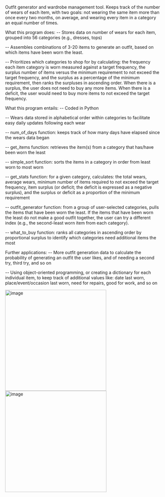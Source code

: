 Outfit generator and wardrobe management tool. Keeps track of the number of wears of each item, with two goals: not wearing the same item more than once every two months, on average, and wearing every item in a category an equal number of times. 

What this program does:
-- Stores data on number of wears for each item, grouped into 56 categories (e.g., dresses, tops)

-- Assembles combinations of 3-20 items to generate an outfit, based on which items have been worn the least. 

-- Prioritizes which categories to shop for by calculating: the frequency each item category is worn measured against a target frequency, the surplus number of items versus the minimum requirement to not exceed the target frequency, and the surplus as a percentage of the minimum requirement, then ranks the surpluses in ascending order. When there is a surplus, the user does not need to buy any more items. When there is a deficit, the user would need to buy more items to not exceed the target frequency. 

What this program entails:
-- Coded in Python

-- Wears data stored in alphabetical order within categories to facilitate easy daily updates following each wear

-- num_of_days function: keeps track of how many days have elapsed since the wears data began

-- get_items function: retrieves the item(s) from a category that has/have been worn the least

-- simple_sort function: sorts the items in a category in order from least worn to most worn

-- get_stats function: for a given category, calculates: the total wears, average wears, minimum number of items required to not exceed the target frequency, item surplus (or deficit; the deficit is expressed as a negative surplus), and the surplus or deficit as a proportion of the minimum requirement

-- outfit_generator function: from a group of user-selected categories, pulls the items that have been worn the least. If the items that have been worn the least do not make a good outfit together, the user can try a different index (e.g., the second-least worn item from each category).

-- what_to_buy function: ranks all categories in ascending order by proportional surplus to identify which categories need additional items the most

Further applications:
-- More outfit generation data to calculate the probability of generating an outfit the user likes, and of needing a second try, third try, and so on

-- Using object-oriented programming, or creating a dictionary for each individual item, to keep track of additional values like: date last worn, place/event/occasion last worn, need for repairs, good for work, and so on


<img width="328" alt="image" src="https://user-images.githubusercontent.com/79230918/175114521-4bc7e3ac-7d73-4893-8987-e7c2cc9112e4.png">

<img width="329" alt="image" src="https://user-images.githubusercontent.com/79230918/175114542-3c233449-9728-43e3-bd22-32df664f3a69.png">


